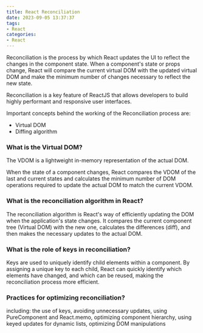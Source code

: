 ```yaml
---
title: React Reconciliation
date: 2023-09-05 13:37:37
tags:
- React
categories:
- React
---
```


Reconciliation is the process by which React updates the UI to reflect the changes in the component state. 
When a component's state or props change, React will compare the current virtual DOM with the updated virtual DOM and make the minimum number of changes necessary to reflect the new state.

Reconciliation is a key feature of ReactJS that allows developers to build highly performant and responsive user interfaces.

Important concepts behind the working of the Reconciliation process are:
- Virtual DOM
- Diffing algorithm

### What is the Virtual DOM?
The VDOM is a lightweight in-memory representation of the actual DOM.

When the state of a component changes, React compares the VDOM of the last and current states and calculates the minimum number of DOM operations required to update the actual DOM to match the current VDOM.

### What is the reconciliation algorithm in React?
The reconciliation algorithm is React's way of efficiently updating the DOM when the application's state changes. It compares the current component tree (Virtual DOM) with the new one, calculates the differences (diff), and then makes the necessary updates to the actual DOM.

### What is the role of keys in reconciliation?
Keys are used to uniquely identify child elements within a component. By assigning a unique key to each child, React can quickly identify which elements have changed, and which can be reused, making the reconciliation process more efficient.

### Practices for optimizing reconciliation?
including:
the use of keys, avoiding unnecessary updates, using PureComponent and React.memo, optimizing component hierarchy, using keyed updates for dynamic lists, optimizing DOM manipulations